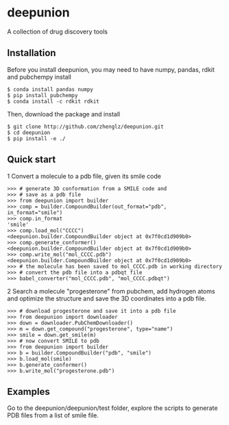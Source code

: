 # deepunion
A collection of drug discovery tools


## Installation
Before you install deepunion, you may need to have numpy,
pandas, rdkit and pubchempy install

    $ conda install pandas numpy
    $ pip install pubchempy
    $ conda install -c rdkit rdkit
    
Then, download the package and install

    $ git clone http://github.com/zhenglz/deepunion.git
    $ cd deepunion 
    $ pip install -e ./


## Quick start
1 Convert a molecule to a pdb file, given its smile code


    >>> # generate 3D conformation from a SMILE code and 
    >>> # save as a pdb file
    >>> from deepunion import builder
    >>> comp = builder.CompoundBuilder(out_format="pdb", in_format="smile")
    >>> comp.in_format
    'smile'
    >>> comp.load_mol("CCCC")
    <deepunion.builder.CompoundBuilder object at 0x7f0cd1d909b0>
    >>> comp.generate_conformer()
    <deepunion.builder.CompoundBuilder object at 0x7f0cd1d909b0>
    >>> comp.write_mol("mol_CCCC.pdb")
    <deepunion.builder.CompoundBuilder object at 0x7f0cd1d909b0>
    >>> # the molecule has been saved to mol_CCCC.pdb in working directory
    >>> # convert the pdb file into a pdbqt file
    >>> babel_converter("mol_CCCC.pdb", "mol_CCCC.pdbqt")

2 Search a molecule "progesterone" from pubchem, add hydrogen atoms and optimize
the structure and save the 3D coordinates into a pdb file.

       
    >>> # download progesterone and save it into a pdb file
    >>> from deepunion import downloader
    >>> down = downloader.PubChemDownloader()
    >>> m = down.get_compound("progesterone", type="name")
    >>> smile = down.get_smile(m)
    >>> # now convert SMILE to pdb
    >>> from deepunion import builder
    >>> b = builder.CompoundBuilder("pdb", "smile")
    >>> b.load_mol(smile)
    >>> b.generate_conformer()
    >>> b.write_mol("progesterone.pdb")

## Examples 
Go to the deepunion/deepunion/test folder, explore the 
scripts to generate PDB files from a list of smile file.
